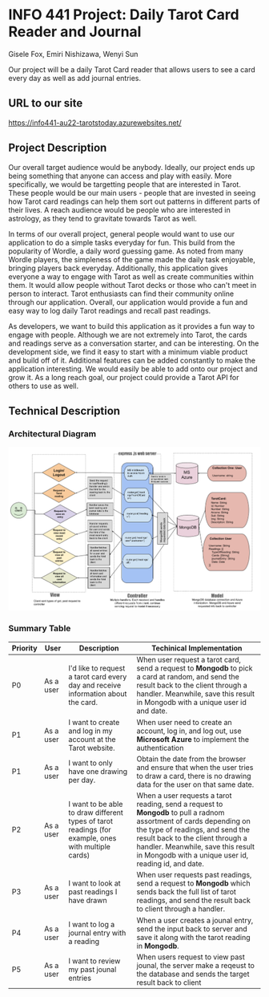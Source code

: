 <h1>INFO 441 Project: Daily Tarot Card Reader and Journal</h1>
<p>Gisele Fox, Emiri Nishizawa, Wenyi Sun</p>

<p>Our project will be a daily Tarot Card reader that allows users to see a card every day as well as add journal entries.</p>

<h2>URL to our site</h2>
<p><a href="https://info441-au22-tarotstoday.azurewebsites.net/">https://info441-au22-tarotstoday.azurewebsites.net/</a></p>

<h2>Project Description</h2>
<p>Our overall target audience would be anybody. Ideally, our project ends up being something that anyone can access and play with easily. More specifically, we would be targetting people that are interested in Tarot. These people would be our main users - people that are invested in seeing how Tarot card readings can help them sort out patterns in different parts of their lives. A reach audience would be people who are interested in astrology, as they tend to gravitate towards Tarot as well.</p>

<p>In terms of our overall project, general people would want to use our application to do a simple tasks everyday for fun. This build from the popularity of Wordle, a daily word guessing game. As noted from many Wordle players, the simpleness of the game made the daily task enjoyable, bringing players back everyday. Additionally, this application gives everyone a way to engage with Tarot as well as create communities within them. It would allow people without Tarot decks or those who can't meet in person to interact. Tarot enthusiasts can find their community online through our application. Overall, our application would provide a fun and easy way to log daily Tarot readings and recall past readings.</p>

<p>As developers, we want to build this application as it provides a fun way to engage with people. Although we are not extremely into Tarot, the cards and readings serve as a conversation starter, and can be interesting. On the development side, we find it easy to start with a minimum viable product and build off of it. Additional features can be added constantly to make the application interesting. We would easily be able to add onto our project and grow it. As a long reach goal, our project could provide a Tarot API for others to use as well. </p>


<h2>Technical Description</h2>

### Architectural Diagram
![Diagram describing View, Model, Controller for Tarot Project](./public/imgs/ver_02_info441-project-proposal-diagram.png)

### Summary Table

| Priority | User | Description | Techinical Implementation |
|----------|------|-------------|---------------------------|
|P0| As a user | I'd like to request a tarot card every day and receive information about the card. | When user request a tarot card, send a request to **Mongodb** to pick a card at random, and send the result back to the client through a handler. Meanwhile, save this result in Mongodb with a unique user id and date.|
|P1| As a user | I want to create and log in my account at the Tarot website.| When user need to create an account, log in, and log out, use **Microsoft Azure** to implement the authentication|
|P1| As a user | I want to only have one drawing per day. | Obtain the date from the browser and ensure that when the user tries to draw a card, there is no drawing data for the user on that same date. |
|P2| As a user | I  want to be able to draw different types of tarot readings (for example, ones with multiple cards) | When a user requests a tarot reading, send a request to **Mongodb** to pull a radnom assortment of cards depending on the type of readings, and send the result back to the client through a handler. Meanwhile, save this result in Mongodb with a unique user id, reading id, and date.|
|P3| As a user | I want to look at past readings I have drawn | When user requests past readings, send a request to **Mongodb** which sends back the full list of tarot readings, and send the result back to client through a handler. |
|P4| As a user | I want to log a journal entry with a reading | When a user creates a jounal entry, send the input back to server and save it along with the tarot reading in **Mongodb**. |
|P5| As a user | I want to review my past jounal entries | When users request to view  past jounal, the server make a reqeust to the database and sends the target result back to client |


